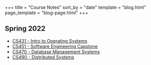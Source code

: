 +++
title = "Course Notes"
sort_by = "date"
template = "blog.html"
page_template = "blog-page.html"
+++

## Spring 2022
- [CS431 - Intro to Operating Systems](@/notes/cs431/_index.md)
- [CS451 - Software Engineering Capstone](@/notes/cs451/_index.md)
- [CS470 - Database Management Systems](@/notes/cs470/_index.md)
- [CS490 - Distributed Systems](@/notes/cs490/_index.md)